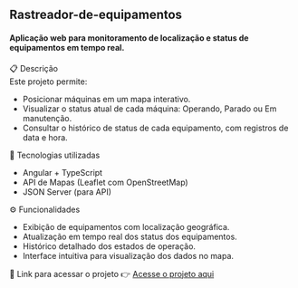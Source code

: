 ## Rastreador-de-equipamentos
#### Aplicação web para monitoramento de localização e status de equipamentos em tempo real.
📋 Descrição </br>
Este projeto permite:

<ul>
  <li>
    Posicionar máquinas em um mapa interativo.
  </li>
  <li>
    Visualizar o status atual de cada máquina: Operando, Parado ou Em manutenção.
  </li>
  <li>
    Consultar o histórico de status de cada equipamento, com registros de data e hora.
  </li>
</ul>

🚀 Tecnologias utilizadas
<ul>
  <li>
    Angular + TypeScript
  </li>
  <li>
    API de Mapas (Leaflet com OpenStreetMap)
  </li>
  <li>
    JSON Server (para API)
  </li>
</ul>

⚙️ Funcionalidades

<ul>
  <li>
    Exibição de equipamentos com localização geográfica.
  </li>
  <li>
    Atualização em tempo real dos status dos equipamentos.
  </li>
  <li>
    Histórico detalhado dos estados de operação.
  </li>
  <li>
    Interface intuitiva para visualização dos dados no mapa.
  </li>
</ul>

🔗 Link para acessar o projeto
👉 <a target="_blank" href="https://teste-frontend-v4-git-teste-lucas-alves-lucaslanpdsas-projects.vercel.app/">Acesse o projeto aqui<a/>



